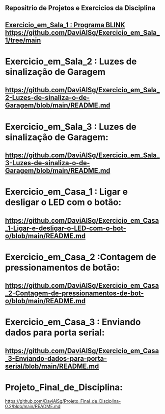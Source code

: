Repositrio de Projetos e Exercicios da Disciplina
-
[Exercicio_em_Sala_1 : Programa BLINK](https://github.com/DaviAlSg/Exercicio_em_Sala_1/tree/main)
https://github.com/DaviAlSg/Exercicio_em_Sala_1/tree/main
-
# Exercicio_em_Sala_2 : Luzes de sinalização de Garagem
https://github.com/DaviAlSg/Exercicio_em_Sala_2-Luzes-de-sinaliza-o-de-Garagem/blob/main/README.md
-
# Exercicio_em_Sala_3 : Luzes de sinalização de Garagem:
https://github.com/DaviAlSg/Exercicio_em_Sala_3-Luzes-de-sinaliza-o-de-Garagem/blob/main/README.md
-
# Exercicio_em_Casa_1 : Ligar e desligar o LED com o botão:
https://github.com/DaviAlSg/Exercicio_em_Casa_1-Ligar-e-desligar-o-LED-com-o-bot-o/blob/main/README.md
-
# Exercicio_em_Casa_2 :Contagem de pressionamentos de botão:
https://github.com/DaviAlSg/Exercicio_em_Casa_2-Contagem-de-pressionamentos-de-bot-o/blob/main/README.md
-
# Exercicio_em_Casa_3 : Enviando dados para porta serial:
https://github.com/DaviAlSg/Exercicio_em_Casa_3-Enviando-dados-para-porta-serial/blob/main/README.md
-
# Projeto_Final_de_Disciplina:
https://github.com/DaviAlSg/Projeto_Final_de_Disciplina-0.2/blob/main/README.md
